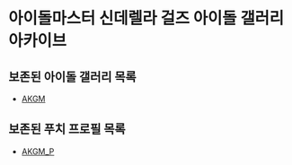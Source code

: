 # 아이돌마스터 신데렐라 걸즈 아이돌 갤러리 아카이브

## 보존된 아이돌 갤러리 목록
* [AKGM](idols/AKGM)

## 보존된 푸치 프로필 목록
* [AKGM_P](etc/puchi/AKGM_P)
